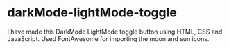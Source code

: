 # darkMode-lightMode-toggle
I have made this DarkMode LightMode toggle button using HTML, CSS and JavaScript. Used FontAwesome for importing the moon and sun icons.
